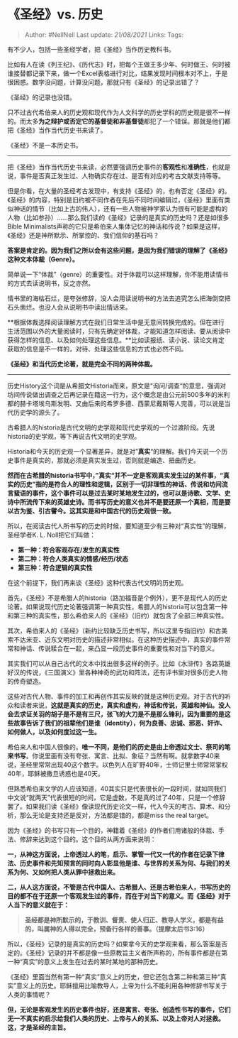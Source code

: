 # 《圣经》vs. 历史

> Author: #NellNell 
> Last update: *21/08/2021* 
> Links:
> Tags: 

有不少人，包括一些圣经学者，把《圣经》当作历史教科书。

比如有人在读《列王纪》、《历代志》时，把每个王做王多少年、何时做王、何时被谁接替都记录下来，做一个Excel表格进行对比，结果发现时间根本对不上，于是很困惑。数字没问题，计算没问题，那就只有《圣经》的记录出错了？

  

《圣经》的记录也没错。

只不过古代希伯来人的历史观和现代作为人文科学的历史学科的历史观是很不一样的。而太多**为之辩护或否定它的基督徒和非基督徒**都犯了一个错误。那就是他们都把《圣经》当作当代历史书来读了。

  

《圣经》不是一本历史书。

---

  

把《圣经》当作当代历史书来读，必然要强调历史事件的**客观性**和**准确性**，也就是说，事件是否真正发生过、人物确实存在过、是否有对应的考古文献支持等等。

但是你看，在大量的圣经考古发现中，有支持《圣经》的，也有否定《圣经》的。《圣经》的内容，特别是旧约被不同作者在先后不同时间编辑过，《圣经》里面有类似神话的情节（比如上古的伟人），还有一些人物被神学家认为很有可能是虚构的人物（比如参孙）……那么我们读的《圣经》记录的是真实的历史吗？还是如很多Bible Minimalists声称的它只是希伯来人集体记忆的神话和传说？如果是这样，《圣经》还是神所默示、所掌控的、我们信仰的基石吗？

**答案是肯定的。因为我们之所以会有这些问题，是因为我们错误的理解了《圣经》这种文本体裁（Genre）。**

简单说一下“体裁”（genre）的重要性。对于体裁可以这样理解，你不能用读情书的方式去读说明书，反之亦然。

情书里的海枯石烂，是夸张修辞，没人会用读说明书的方法去追究怎么把海倒空把石头凿烂。也没人会从说明书中读出情话来。

**根据体裁选择阅读理解方式在我们日常生活中是无意间转换完成的。但在进行生活范围以外的大量阅读时，只有先确定好体裁，才能知道怎样阅读、要从阅读中获得怎样的信息、以及如何处理这些信息。**比如读报纸、读小说、读论文肯定获取的信息是不一样的，对待、处理这些信息的方式也必然不同。

**《圣经》和当代历史论著，就是完全不同的两种体裁。**

---

历史History这个词是从希腊文Historia而来，原文是“询问/调查“的意思，强调对坊间传说做出调查之后再记录在籍这一行为，这个概念是由公元前500多年的米利都的赫卡塔埃乌斯发明、又由后来的希罗多德、西蒙尼戴斯等人完善，可以说是当代历史学的源头了。

古希腊人的historia是古代文明的史学观和现代史学观的一个过渡阶段。先说historia的史学观，等下再说古代文明的史学观。

Historia和今天的历史观一个显著差异，就是对”**真实**“的理解。我们今天说一个历史事件是真实的，那就必须是真实发生过，否则就是编造、扭曲历史。

**然而在古希腊的historia书写中，”真实“并不一定是客观真实发生过的某件事，“真实的历史”指的是符合人的理性和逻辑，区别于一切非理性的神话、传说和坊间流言蜚语的事件，这个事件可以是过去某时某地发生过的，也可以是诗歌、文学、史诗中所流传下来的英雄史诗。而书写历史的意义也并不是要还原一个真相，而是要以古为鉴、引古譬今。这其实是和中国古代的历史观很一致。**

所以，在阅读古代人所书写的历史的时候，要知道至少有三种对“真实性”的理解，圣经学者K. L. Noll把它们叫做：

-   **第一种：符合客观存在/发生的真实性**
-   **第二种：符合人类真实的情感/经历/状态**
-   **第三种：符合逻辑的真实性**

  

在这个前提下，我们再来谈《圣经》这种代表古代文明的历史观。

首先，《圣经》不是希腊人的historia（路加福音是个例外），更不是现代人的历史论著。如果说现代历史论著强调第一种真实性，希腊人的historia可以包含第一种和第三种的真实性，那么希伯来人的《圣经》（旧约）就包含了全部三种真实性。

其次，希伯来人的《圣经》（新约比较缺乏历史书写，所以这里专指旧约）和古美索不达米亚、近东文明对历史的描述非常相似。在这种历史描述中，真实的事件常常和神话、传说糅合在一起，来凸显一段历史事件的重要性和对当下的意义。

其实我们可以从自己古代的文本中找出很多这样的例子。比如《水浒传》各路英雄好汉的传说，《三国演义》里各种神奇的武功和阵法，还有评书里对很多历史人物的传奇塑造。

这些对古代人物、事件的加工和再创作其实反映的就是这种历史观。对于古代的听众和读者来说，**这就是真实的历史，真实和虚构，神话和传说，英雄和神仙。没人会去求证关羽的胡子是不是有三尺，张飞的大刀是不是那么锋利，因为重要的是这些故事告诉了我们的祖辈他们是谁（identity），何为良善、忠诚、邪恶、奸诈、如何做人，以及如何度过这一生。**

希伯来人和中国人很像的。**唯一不同，是他们的历史是由上帝透过文士、祭司的笔来书写**。你说里面有没有夸张、寓言、比拟、象征？当然有啊。就拿数字40来说，圣经里常常出现40这个数字。以色列人在旷野40年，士师记里士师常常掌权40年，耶稣被撒旦诱惑也是40天。

但熟悉希伯来文学的人应该知道，40其实只是代表很长的一段时间，就如同我们中文说“就两天”代表很短的时间，它是虚数，不是真的过了40年，只是一个修辞罢了。如果我们读《圣经》像读现代历史论文一样，代入今天的考古、算术、和分析，那么无论是支持还是反对，方法都是错的，都是miss the real target。

  

因为《圣经》的书写只有一个目的，神籍着《圣经》的作者们用诸般的体裁、手法、修辞来达到这个目的。这个目的从两方面来说明：

**一，从神这方面说，上帝透过人的笔，启示、掌管一代又一代的作者在记录下律法、历史事件和先知预言的同时向人彰显他是谁、与世界的关系为何、与我们的关系为何、又如何把人类从罪中拯救出来。**

**二，从人这方面说，不管是古代中国人、古希腊人、还是古希伯来人，书写历史的目的都不在于还原一个客观发生过的事件，而在于对当下的意义。而《圣经》对于人当下的意义就在于：**

> **圣经都是神所默示的，于教训、督责、使人归正、教导人学义，都是有益的，叫属神的人得以完全，预备行各样的善事。（提摩太后书3:16）**

  

所以，《圣经》记录的是真实的历史吗？如果拿今天的史学观来看，那么答案是否定的。《圣经》记录的并不都是像一些原教旨主义者所声称的，所有事件都是在第一种“真实”的意义上发生在过去的某时某地的那种历史。

《圣经》里面当然有第一种“真实”意义上的历史，但它还包含第二种和第三种“真实”意义上的历史。耶稣擅用比喻教导人，上帝为什么不能利用各种修辞书写关于人类的事情呢？

**但，无论是客观发生的历史事件也好，还是寓言、夸张、创造性书写的事件，它们无一不真实的启示给我们人类的历史、上帝与人的关系、以及上帝对人对拯救。这，才是圣经的主旨。**

